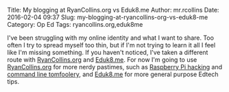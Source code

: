 Title: My blogging at RyanCollins.org vs Eduk8.me
Author: mr.rcollins
Date: 2016-02-04 09:37
Slug: my-blogging-at-ryancollins-org-vs-eduk8-me
Category: Op Ed
Tags: ryancollins.org,eduk8me

I've been struggling with my online identity and what I want to share. Too often I try to spread myself too thin, but if I'm not trying to learn it all I feel like I'm missing something. If you haven't noticed, I've taken a different route with [RyanCollins.org](http://ryancollins.org) and [Eduk8.me](http://eduk8.me). For now I'm going to use [RyanCollins.org](http://ryancollins.org) for more nerdy pastimes, such as [Raspberry Pi hacking](http://ryancollins.org/2016/01/27/set-your-raspberry-pi-up-for-wifi-roaming/) and [command line tomfoolery](http://ryancollins.org/2016/01/15/using-rss-like-its-1990/), and [Eduk8.me](http://eduk8.me) for more general purpose Edtech tips.
